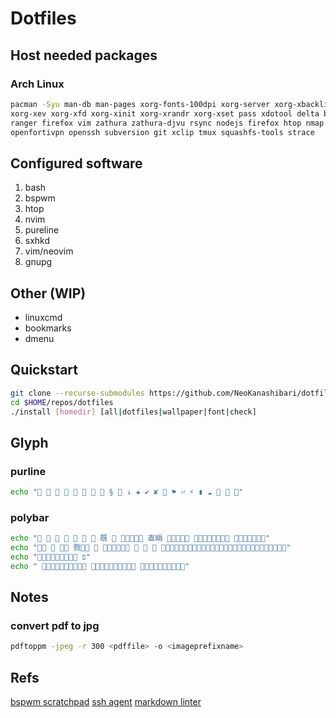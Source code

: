 # Dotfiles

## Host needed packages

### Arch Linux

```sh
pacman -Syu man-db man-pages xorg-fonts-100dpi xorg-server xorg-xbacklight  \
xorg-xev xorg-xfd xorg-xinit xorg-xrandr xorg-xset pass xdotool delta bspwm \
ranger firefox vim zathura zathura-djvu rsync nodejs firefox htop nmap lsof \
openfortivpn openssh subversion git xclip tmux squashfs-tools strace
```

## Configured software

1. bash
1. bspwm
1. htop
1. nvim
1. pureline
1. sxhkd
1. vim/neovim
1. gnupg

## Other (WIP)

* linuxcmd
* bookmarks
* dmenu

## Quickstart

```sh
git clone --recurse-submodules https://github.com/NeoKanashibari/dotfiles.git $HOME/repos/dotfiles
cd $HOME/repos/dotfiles
./install [homedir] [all|dotfiles|wallpaper|font|check]
```

## Glyph

### purline

```sh
echo "        §  ↓ ✚ ✔ ✘  ⚑ ⏎ ⚡ ▮ ☁   "
```

### polybar

```sh
echo "       既   直睊   "
echo "   戮      "
echo " פֿ"
echo "   "

```

## Notes

### convert pdf to jpg

```sh
pdftoppm -jpeg -r 300 <pdffile> -o <imageprefixname>
```

## Refs

[bspwm scratchpad](https://wiki.archlinux.org/title/Bspwm#Scratchpad)
[ssh agent](https://stackoverflow.com/questions/18880024/start-ssh-agent-on-login)
[markdown linter](https://github.com/markdownlint/markdownlint)

